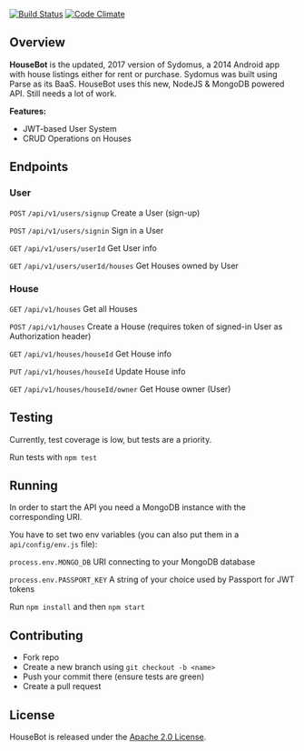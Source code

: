[![Build Status](https://travis-ci.org/sotirelisc/housebot-api.svg?branch=master)](https://travis-ci.org/sotirelisc/housebot-api) [![Code Climate](https://codeclimate.com/github/sotirelisc/housebot-api/badges/gpa.svg)](https://codeclimate.com/github/sotirelisc/housebot-api)

## Overview

**HouseBot** is the updated, 2017 version of Sydomus, a 2014 Android app with house listings either for rent or purchase.
Sydomus was built using Parse as its BaaS. HouseBot uses this new, NodeJS & MongoDB powered API. Still needs a lot of work.

**Features:**
- JWT-based User System
- CRUD Operations on Houses

## Endpoints

### User

```POST``` ```/api/v1/users/signup``` Create a User (sign-up)

```POST``` ```/api/v1/users/signin``` Sign in a User

```GET``` ```/api/v1/users/userId``` Get User info

```GET``` ```/api/v1/users/userId/houses``` Get Houses owned by User

### House

```GET``` ```/api/v1/houses``` Get all Houses

```POST``` ```/api/v1/houses``` Create a House (requires token of signed-in User as Authorization header)

```GET``` ```/api/v1/houses/houseId``` Get House info

```PUT``` ```/api/v1/houses/houseId``` Update House info

```GET``` ```/api/v1/houses/houseId/owner``` Get House owner (User)

## Testing

Currently, test coverage is low, but tests are a priority.

Run tests with ```npm test```

## Running

In order to start the API you need a MongoDB instance with the corresponding URI.

You have to set two env variables (you can also put them in a ```api/config/env.js``` file):

```process.env.MONGO_DB``` URI connecting to your MongoDB database

```process.env.PASSPORT_KEY``` A string of your choice used by Passport for JWT tokens


Run ```npm install``` and then ```npm start```

## Contributing

- Fork repo
- Create a new branch using ```git checkout -b <name>```
- Push your commit there (ensure tests are green)
- Create a pull request

## License

HouseBot is released under the [Apache 2.0 License](https://opensource.org/licenses/Apache-2.0).
